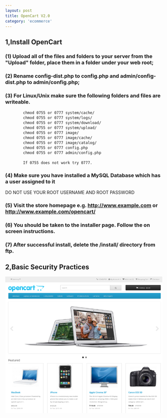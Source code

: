 ```yaml
---
layout: post
title: OpenCart V2.0
category: 'ecommerce'
---
```


## 1,Install OpenCart
### (1) Upload all of the files and folders to your server from the "Upload" folder, place them in a folder under your web root;
### (2) Rename config-dist.php to config.php and admin/config-dist.php to admin/config.php;
### (3) For Linux/Unix make sure the following folders and files are writeable.

    		chmod 0755 or 0777 system/cache/
    		chmod 0755 or 0777 system/logs/
    		chmod 0755 or 0777 system/download/
    		chmod 0755 or 0777 system/upload/
    		chmod 0755 or 0777 image/
    		chmod 0755 or 0777 image/cache/
    		chmod 0755 or 0777 image/catalog/
    		chmod 0755 or 0777 config.php
    		chmod 0755 or 0777 admin/config.php

    		If 0755 does not work try 0777.
### (4) Make sure you have installed a MySQL Database which has a user assigned to it
DO NOT USE YOUR ROOT USERNAME AND ROOT PASSWORD
### (5) Visit the store homepage e.g. http://www.example.com or http://www.example.com/opencart/
### (6) You should be taken to the installer page. Follow the on screen instructions.
### (7) After successful install, delete the /install/ directory from ftp.

## 2,Basic Security Practices

<img src="/images/opencart.png">